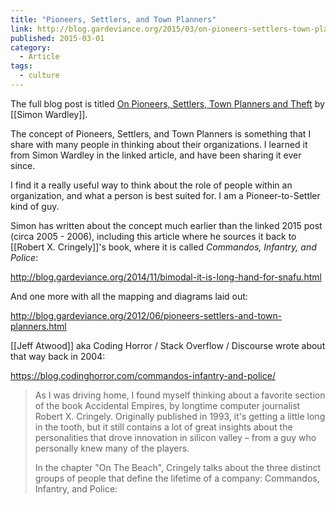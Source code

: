 ```yaml
---
title: "Pioneers, Settlers, and Town Planners"
link: http://blog.gardeviance.org/2015/03/on-pioneers-settlers-town-planners-and.html
published: 2015-03-01
category:
  - Article
tags:
  - culture
---
```

The full blog post is titled [On Pioneers, Settlers, Town Planners and Theft](http://blog.gardeviance.org/2015/03/on-pioneers-settlers-town-planners-and.html)  by [[Simon Wardley]].

The concept of Pioneers, Settlers, and Town Planners is something that I share with many people in thinking about their organizations. I learned it from Simon Wardley in the linked article, and have been sharing it ever since.

I find it a really useful way to think about the role of people within an organization, and what a person is best suited for. I am a Pioneer-to-Settler kind of guy.

Simon has written about the concept much earlier than the linked 2015 post (circa 2005 - 2006), including this article where he sources it back to [[Robert X. Cringely]]'s book, where it is called _Commandos, Infantry, and Police_:

http://blog.gardeviance.org/2014/11/bimodal-it-is-long-hand-for-snafu.html

And one more with all the mapping and diagrams laid out:

http://blog.gardeviance.org/2012/06/pioneers-settlers-and-town-planners.html

[[Jeff Atwood]] aka Coding Horror / Stack Overflow / Discourse wrote about that way back in 2004:

https://blog.codinghorror.com/commandos-infantry-and-police/

> As I was driving home, I found myself thinking about a favorite section of the book Accidental Empires, by longtime computer journalist Robert X. Cringely. Originally published in 1993, it's getting a little long in the tooth, but it still contains a lot of great insights about the personalities that drove innovation in silicon valley – from a guy who personally knew many of the players.
>
>In the chapter "On The Beach", Cringely talks about the three distinct groups of people that define the lifetime of a company: Commandos, Infantry, and Police: